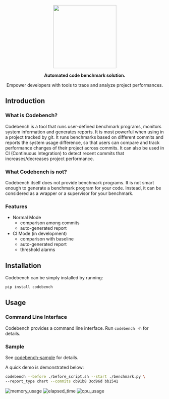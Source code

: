 <p align="center">
  <a href="https://github.com/li-boxuan/codebench">
    <img src="https://user-images.githubusercontent.com/25746010/49685836-0ec63580-fb26-11e8-8c33-d8597319d15b.png" width=200>
  </a>
</p>

<p align="center"><b>Automated code benchmark solution.</b></p>
<p align="center">Empower developers with tools to trace and analyze project performances.</p>

## Introduction

### What is Codebench?

Codebench is a tool that runs user-defined benchmark programs, monitors system
information and generates reports. It is most powerful when using in a project
tracked by git. It runs benchmarks based on different commits and reports the
system usage difference, so that users can compare and track performance
changes of their project across commits. It can also be used in CI (Continuous
Integration) to detect recent commits that increases/decreases project
performance.

### What Codebench is not?

Codebench itself does not provide benchmark programs. It is not smart
enough to generate a benchmark program for your code. Instead, it can be
considered as a wrapper or a supervisor for your benchmark.

### Features

- Normal Mode
    - comparison among commits
    - auto-generated report
- CI Mode (in development)
    - comparison with baseline
    - auto-generated report
    - threshold alarms

## Installation

Codebench can be simply installed by running:

```bash
pip install codebench
```

## Usage

### Command Line Interface

Codebench provides a command line interface. Run `codebench -h` for details.

### Sample

See [codebench-sample](https://github.com/li-boxuan/codebench-sample)
for details.

A quick demo is demonstrated below:

```bash
codebench --before ./before_script.sh --start ./benchmark.py \
--report_type chart --commits cb91b8 3cd96d bb1541
```

![memory_usage](https://user-images.githubusercontent.com/25746010/49643853-c0dffd80-fa51-11e8-8ffb-95da64347a41.png)
![elapsed_time](https://user-images.githubusercontent.com/25746010/49643851-c0476700-fa51-11e8-8014-064c666336e7.png)
![cpu_usage](https://user-images.githubusercontent.com/25746010/49643850-c0476700-fa51-11e8-9d28-5dbe818a3bf3.png)
